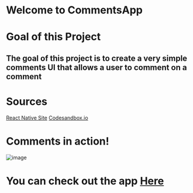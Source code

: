 # Welcome to CommentsApp

# Goal of this Project

## The goal of this project is to create a very simple comments UI that allows a user to comment on a comment


# Sources
[React Native Site](https://reactnative.dev/)
[Codesandbox.io](https://codesandbox.io/s/github/jalpp/CommentsApp/tree/main/)


# Comments in action!

![image](https://www.linkpicture.com/q/Screen-Shot-2022-05-20-at-5.23.24-PM.png)


# You can check out the app [Here](https://cnd579.csb.app/)


